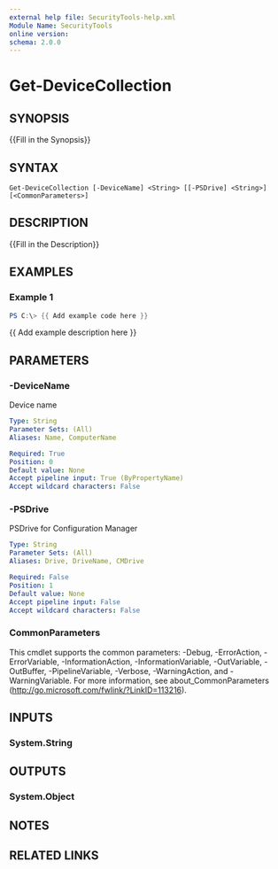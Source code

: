 ```yaml
---
external help file: SecurityTools-help.xml
Module Name: SecurityTools
online version:
schema: 2.0.0
---
```


# Get-DeviceCollection

## SYNOPSIS
{{Fill in the Synopsis}}

## SYNTAX

```
Get-DeviceCollection [-DeviceName] <String> [[-PSDrive] <String>] [<CommonParameters>]
```

## DESCRIPTION
{{Fill in the Description}}

## EXAMPLES

### Example 1
```powershell
PS C:\> {{ Add example code here }}
```

{{ Add example description here }}

## PARAMETERS

### -DeviceName
Device name

```yaml
Type: String
Parameter Sets: (All)
Aliases: Name, ComputerName

Required: True
Position: 0
Default value: None
Accept pipeline input: True (ByPropertyName)
Accept wildcard characters: False
```

### -PSDrive
PSDrive for Configuration Manager

```yaml
Type: String
Parameter Sets: (All)
Aliases: Drive, DriveName, CMDrive

Required: False
Position: 1
Default value: None
Accept pipeline input: False
Accept wildcard characters: False
```

### CommonParameters
This cmdlet supports the common parameters: -Debug, -ErrorAction, -ErrorVariable, -InformationAction, -InformationVariable, -OutVariable, -OutBuffer, -PipelineVariable, -Verbose, -WarningAction, and -WarningVariable.
For more information, see about_CommonParameters (http://go.microsoft.com/fwlink/?LinkID=113216).

## INPUTS

### System.String

## OUTPUTS

### System.Object
## NOTES

## RELATED LINKS
